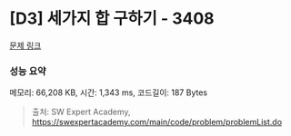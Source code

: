 # [D3] 세가지 합 구하기 - 3408 

[문제 링크](https://swexpertacademy.com/main/code/problem/problemDetail.do?contestProbId=AWEbPukqySUDFAWs) 

### 성능 요약

메모리: 66,208 KB, 시간: 1,343 ms, 코드길이: 187 Bytes



> 출처: SW Expert Academy, https://swexpertacademy.com/main/code/problem/problemList.do